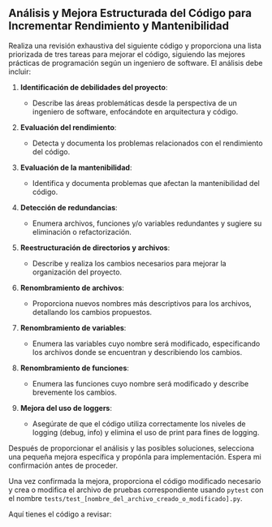 ## **Análisis y Mejora Estructurada del Código para Incrementar Rendimiento y Mantenibilidad**

Realiza una revisión exhaustiva del siguiente código y proporciona una lista priorizada de tres tareas para mejorar el código, siguiendo las mejores prácticas de programación según un ingeniero de software. El análisis debe incluir:

1. **Identificación de debilidades del proyecto**:
   - Describe las áreas problemáticas desde la perspectiva de un ingeniero de software, enfocándote en arquitectura y código.

2. **Evaluación del rendimiento**:
   - Detecta y documenta los problemas relacionados con el rendimiento del código.

3. **Evaluación de la mantenibilidad**:
   - Identifica y documenta problemas que afectan la mantenibilidad del código.

4. **Detección de redundancias**:
   - Enumera archivos, funciones y/o variables redundantes y sugiere su eliminación o refactorización.

5. **Reestructuración de directorios y archivos**:
   - Describe y realiza los cambios necesarios para mejorar la organización del proyecto.

6. **Renombramiento de archivos**:
   - Proporciona nuevos nombres más descriptivos para los archivos, detallando los cambios propuestos.

7. **Renombramiento de variables**:
   - Enumera las variables cuyo nombre será modificado, especificando los archivos donde se encuentran y describiendo los cambios.

8. **Renombramiento de funciones**:
   - Enumera las funciones cuyo nombre será modificado y describe brevemente los cambios.

9. **Mejora del uso de loggers**:
   - Asegúrate de que el código utiliza correctamente los niveles de logging (debug, info) y elimina el uso de print para fines de logging.

Después de proporcionar el análisis y las posibles soluciones, selecciona una pequeña mejora específica y propónla para implementación. Espera mi confirmación antes de proceder.

Una vez confirmada la mejora, proporciona el código modificado necesario y crea o modifica el archivo de pruebas correspondiente usando `pytest` con el nombre `tests/test_[nombre_del_archivo_creado_o_modificado].py`.

Aquí tienes el código a revisar: